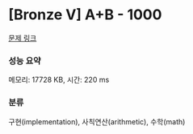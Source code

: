 # [Bronze V] A+B - 1000 

[문제 링크](https://www.acmicpc.net/problem/1000) 

### 성능 요약

메모리: 17728 KB, 시간: 220 ms

### 분류

구현(implementation), 사칙연산(arithmetic), 수학(math)

